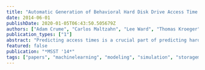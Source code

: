 ```yaml
---
title: "Automatic Generation of Behavioral Hard Disk Drive Access Time Models"
date: 2014-06-01
publishDate: 2020-01-05T06:43:50.505679Z
authors: ["Adam Crume", "Carlos Maltzahn", "Lee Ward", "Thomas Kroeger", "Matthew Curry"]
publication_types: ["1"]
abstract: "Predicting access times is a crucial part of predicting hard disk drive performance. Existing approaches use white-box modeling and require intimate knowledge of the internal layout of the drive, which can take months to extract. Automatically learning this behavior is a much more desirable approach, requiring less expert knowledge, fewer assumptions, and less time. While previous research has created black-box models of hard disk drive performance, none have shown low per-request errors. A barrier to machine learning of access times has been the existence of periodic behavior with high, unknown frequencies. We identify these high frequencies with Fourier analysis and include them explicitly as input to the model. In this paper we focus on the simulation of access times for random read workloads within a single zone. We are able to automatically generate and tune request-level access time models with mean absolute error less than 0.15 ms. To our knowledge this is the first time such a fidelity has been achieved with modern disk drives using machine learning. We are confident that our approach forms the core for automatic generation of access time models that include other workloads and span across entire disk drives, but more work remains."
featured: false
publication: "*MSST '14*"
tags: ["papers", "machinelearning", "modeling", "simulation", "storagemedium", "autotuning"]
---
```


